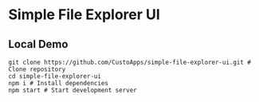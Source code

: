 # Simple File Explorer UI

## Local Demo

```
git clone https://github.com/CustoApps/simple-file-explorer-ui.git # Clone repository
cd simple-file-explorer-ui
npm i # Install dependencies
npm start # Start development server
```
